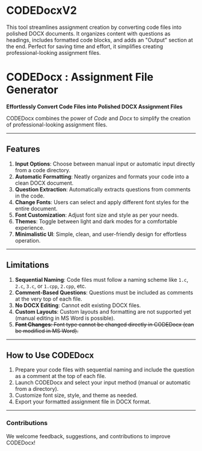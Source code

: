 # CODEDocxV2
This tool streamlines assignment creation by converting code files into polished DOCX documents. It organizes content with questions as headings, includes formatted code blocks, and adds an "Output" section at the end. Perfect for saving time and effort, it simplifies creating professional-looking assignment files.

# CODEDocx  : Assignment File Generator

**Effortlessly Convert Code Files into Polished DOCX Assignment Files**  

CODEDocx combines the power of *Code* and *Docx* to simplify the creation of professional-looking assignment files.  

---

## **Features**  
1. **Input Options**: Choose between manual input or automatic input directly from a code directory.  
2. **Automatic Formatting**: Neatly organizes and formats your code into a clean DOCX document.  
3. **Question Extraction**: Automatically extracts questions from comments in the code.
4. **Change Fonts**: Users can select and apply different font styles for the entire document.
5. **Font Customization**: Adjust font size and style as per your needs.  
6. **Themes**: Toggle between light and dark modes for a comfortable experience.  
7. **Minimalistic UI**: Simple, clean, and user-friendly design for effortless operation.  

---

## **Limitations**  
1. **Sequential Naming**: Code files must follow a naming scheme like `1.c`, `2.c`, `3.c`, or `1.cpp`, `2.cpp`, etc.  
2. **Comment-Based Questions**: Questions must be included as comments at the very top of each file.  
3. **No DOCX Editing**: Cannot edit existing DOCX files.   
4. **Custom Layouts**: Custom layouts and formatting are not supported yet (manual editing in MS Word is possible).
5. ~~**Font Changes**: Font type cannot be changed directly in CODEDocx (can be modified in MS Word).~~   

---

## **How to Use CODEDocx**  
1. Prepare your code files with sequential naming and include the question as a comment at the top of each file.  
2. Launch CODEDocx and select your input method (manual or automatic from a directory).  
3. Customize font size, style, and theme as needed.  
4. Export your formatted assignment file in DOCX format.  

---

### **Contributions**  
We welcome feedback, suggestions, and contributions to improve CODEDocx!

